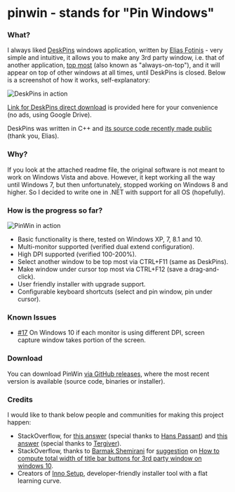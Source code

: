 # pinwin - stands for "Pin Windows"
### What?
I always liked [DeskPins](http://efotinis.neocities.org/deskpins/index.html) windows application, written by [Elias Fotinis](http://efotinis.neocities.org/about.html) - very simple and intuitive, it allows you to make any 3rd party window, i.e. that of another application, [top most](https://msdn.microsoft.com/en-us/library/system.windows.window.topmost%28v=vs.110%29.aspx) (also known as "always-on-top"), and it will appear on top of other windows at all times, until DeskPins is closed. Below is a screenshot of how it works, self-explanatory:

![DeskPins in action](http://i.imgur.com/Y65spks.png)

[Link for DeskPins direct download](https://drive.google.com/file/d/0BzOSyp06l5JwMVNXYkFMQXNMUTQ/view?usp=sharing) is provided here for your convenience (no ads, using Google Drive).

DeskPins was written in C++ and [its source code recently made public](https://bitbucket.org/efotinis/deskpins) (thank you, Elias).

### Why?
If you look at the attached readme file, the original software is not meant to work on Windows Vista and above. However, it kept working all the way until Windows 7, but then unfortunately, stopped working on Windows 8 and higher.
So I decided to write one in .NET with support for all OS (hopefully).

### How is the progress so far?

![PinWin in action](https://i.imgur.com/aH0FWrw.png)

- Basic functionality is there, tested on Windows XP, 7, 8.1 and 10.
- Multi-monitor supported (verified dual extend configuration).
- High DPI supported (verified 100-200%).
- Select another window to be top most via CTRL+F11 (same as DeskPins).
- Make window under cursor top most via CTRL+F12 (save a drag-and-click).
- User friendly installer with upgrade support.
- Configurable keyboard shortcuts (select and pin window, pin under cursor).

### Known Issues

- [#17](https://github.com/VictorZakharov/pinwin/issues/17) On Windows 10 if each monitor is using different DPI, screen capture window takes portion of the screen.

### Download

You can download PinWin [via GitHub releases](https://github.com/VictorZakharov/pinwin/releases), where the most recent version is available (source code, binaries or installer).

### Credits

I would like to thank below people and communities for making this project happen:
- StackOverflow, for [this answer](http://stackoverflow.com/questions/17897646/gma-useractivitymonitor-setwindowshookex-error-126) (special thanks to [Hans Passant](http://stackoverflow.com/users/17034/hans-passant)) and [this answer](http://stackoverflow.com/questions/4604023/unable-to-read-another-applications-caption) (special thanks to [Tergiver](http://stackoverflow.com/users/351385/tergiver)).
- StackOverflow, thanks to [Barmak Shemirani](https://stackoverflow.com/users/4603670/barmak-shemirani) for [suggestion](https://stackoverflow.com/a/60807482/897326) on [How to compute total width of title bar buttons for 3rd party window on windows 10](https://stackoverflow.com/questions/60806098/compute-total-width-of-title-bar-buttons-for-3rd-party-window-on-windows-10).
- Creators of [Inno Setup](http://www.jrsoftware.org/isinfo.php), developer-friendly installer tool with a flat learning curve.
